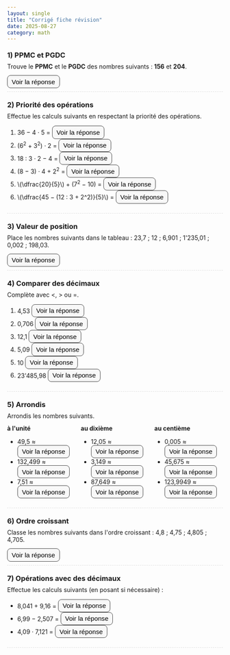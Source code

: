 ```yaml
---
layout: single
title: "Corrigé fiche révision"
date: 2025-08-27
category: math
---
```



<!-- Bloc HTML/Markdown prêt pour Jekyll : exercices + bouton "Voir la réponse" qui affiche la correction en rouge -->

<style>
  .exo { margin: 1.25rem 0; padding-bottom: .5rem; border-bottom: 1px dashed #ddd; }
  .exo h3 { margin: 0 0 .5rem; }
  .prompt { margin: .25rem 0 .75rem; }
  .btn-reponse { cursor: pointer; border: 1px solid #444; background: #f8f8f8; padding: .35rem .6rem; border-radius: .5rem; font-size: .95rem; }
  .btn-reponse[aria-expanded="true"] { background: #eee; }
  .reponse { display: none; margin-top: .65rem; color: #b91c1c; }
  table.placeval { border-collapse: collapse; width: 100%; max-width: 800px; }
  .placeval th, .placeval td { border: 1px solid #999; padding: .35rem; text-align: center; }
  .subtle { color: #666; font-weight: normal; }
</style>

<script src="https://polyfill.io/v3/polyfill.min.js?features=es6"></script>
<script id="MathJax-script" async
 src="https://cdn.jsdelivr.net/npm/mathjax@3/es5/tex-mml-chtml.js">
</script>


<script>
  function toggleReponse(id, btn){
    const el = document.getElementById(id);
    const isOpen = el.style.display === 'block';
    el.style.display = isOpen ? 'none' : 'block';
    if(btn){ btn.setAttribute('aria-expanded', String(!isOpen)); }
  }
</script>

<div class="exo" id="exo1">
  <h3>1) PPMC et PGDC</h3>
  <div class="prompt">Trouve le <strong>PPMC</strong> et le <strong>PGDC</strong> des nombres suivants : <strong>156</strong> et <strong>204</strong>.</div>
  <button class="btn-reponse" onclick="toggleReponse('r1', this)" aria-expanded="false">Voir la réponse</button>
  <div class="reponse" id="r1">
    156 = 2<sup>2</sup> × 3 × 13, &nbsp; 204 = 2<sup>2</sup> × 3 × 17<br>
    <strong>PGDC</strong>(156, 204) = 2<sup>2</sup> × 3 = <strong>12</strong><br>
    <strong>PPMC</strong>(156, 204) = 2<sup>2</sup> × 3 × 13 × 17  = <strong>2'652</strong>
  </div>
</div>

<div class="exo" id="exo2">
  <h3>2) Priorité des opérations</h3>
  <div class="prompt">Effectue les calculs suivants en respectant la priorité des opérations.</div>
  <ol>
    <li>36 − 4 · 5 = <button class="btn-reponse" onclick="toggleReponse('r2a', this)" aria-expanded="false">Voir la réponse</button>
      <div class="reponse" id="r2a">36 − 20 = <strong>16</strong></div>
    </li>
    <li>(6<sup>2</sup> + 3<sup>2</sup>) · 2 = <button class="btn-reponse" onclick="toggleReponse('r2b', this)" aria-expanded="false">Voir la réponse</button>
      <div class="reponse" id="r2b">(36 + 9) · 2 = 45 · 2 = <strong>90</strong></div>
    </li>
    <li>18 : 3 · 2 − 4 = <button class="btn-reponse" onclick="toggleReponse('r2c', this)" aria-expanded="false">Voir la réponse</button>
      <div class="reponse" id="r2c">18 : 3 = 6, puis 6 · 2 = 12, et 12 − 4 = <strong>8</strong></div>
    </li>
    <li>(8 − 3) · 4 + 2<sup>2</sup> = <button class="btn-reponse" onclick="toggleReponse('r2d', this)" aria-expanded="false">Voir la réponse</button>
      <div class="reponse" id="r2d">5 · 4 + 4 = 20 + 4 = <strong>24</strong></div>
    </li>
    <li>\(\dfrac{20}{5}\) + (7<sup>2</sup> − 10) = <button class="btn-reponse" onclick="toggleReponse('r2e', this)" aria-expanded="false">Voir la réponse</button>
      <div class="reponse" id="r2e">4 + (49 − 10) = 4 + 39 = <strong>43</strong></div>
    </li>
    <li>\(\dfrac{45 − (12 : 3 + 2^2)}{5}\) = <button class="btn-reponse" onclick="toggleReponse('r2f', this)" aria-expanded="false">Voir la réponse</button>
      <div class="reponse" id="r2f">12 : 3 = 4, 2<sup>2</sup> = 4 → 45 − (4 + 4) = 45 − 8 = 37, puis 37 : 5 = <strong>7,4</strong></div>
    </li>
  </ol>
</div>

<div class="exo" id="exo3">
  <h3>3) Valeur de position</h3>
  <div class="prompt">Place les nombres suivants dans le tableau : 23,7 ; 12 ; 6,901 ; 1'235,01 ; 0,002 ; 198,03.</div>
  <button class="btn-reponse" onclick="toggleReponse('r3', this)" aria-expanded="false">Voir la réponse</button>
  <div class="reponse" id="r3">
    <table class="placeval">
      <thead>
        <tr>
          <th colspan="6">Partie entière <span class="subtle">(classe milliers | classe unités)</span></th>
          <th></th>
          <th colspan="3">Partie décimale</th>
        </tr>
        <tr>
          <th>C</th><th>D</th><th>U</th><th>C</th><th>D</th><th>U</th>
          <th>,</th>
          <th>Dixièmes</th><th>Centièmes</th><th>Millièmes</th>
        </tr>
      </thead>
      <tbody>
        <tr><td></td><td></td><td></td><td></td><td>2</td><td>3</td><td>,</td><td>7</td><td></td><td></td></tr>
        <tr><td></td><td></td><td></td><td></td><td>1</td><td>2</td><td>,</td><td></td><td></td><td></td></tr>
        <tr><td></td><td></td><td></td><td></td><td></td><td>6</td><td>,</td><td>9</td><td>0</td><td>1</td></tr>
        <tr><td></td><td></td><td>1</td><td>2</td><td>3</td><td>5</td><td>,</td><td>0</td><td>1</td><td></td></tr>
        <tr><td></td><td></td><td></td><td></td><td></td><td>0</td><td>,</td><td>0</td><td>0</td><td>2</td></tr>
        <tr><td></td><td></td><td></td><td>1</td><td>9</td><td>8</td><td>,</td><td>0</td><td>3</td><td></td></tr>
      </tbody>
    </table>
    <div class="subtle" style="margin-top:.35rem">Ordre des lignes (du haut vers le bas) : 23,7 ; 12 ; 6,901 ; 1'235,01 ; 0,002 ; 198,03.</div>
  </div>
</div>

<div class="exo" id="exo4">
  <h3>4) Comparer des décimaux</h3>
  <div class="prompt">Complète avec &lt;, &gt; ou =.</div>
  <ol>
    <li>4,53 <button class="btn-reponse" onclick="toggleReponse('r4a', this)" aria-expanded="false">Voir la réponse</button>
      <div class="reponse" id="r4a"><strong>&gt;</strong> 4,503</div>
    </li>
    <li>0,706 <button class="btn-reponse" onclick="toggleReponse('r4b', this)" aria-expanded="false">Voir la réponse</button>
      <div class="reponse" id="r4b"><strong>&gt;</strong> 0,67</div>
    </li>
    <li>12,1 <button class="btn-reponse" onclick="toggleReponse('r4c', this)" aria-expanded="false">Voir la réponse</button>
      <div class="reponse" id="r4c"><strong>=</strong> 12,100</div>
    </li>
    <li>5,09 <button class="btn-reponse" onclick="toggleReponse('r4d', this)" aria-expanded="false">Voir la réponse</button>
      <div class="reponse" id="r4d"><strong>&lt;</strong> 5,9</div>
    </li>
    <li>10 <button class="btn-reponse" onclick="toggleReponse('r4e', this)" aria-expanded="false">Voir la réponse</button>
      <div class="reponse" id="r4e"><strong>=</strong> 10,0</div>
    </li>
    <li>23'485,98 <button class="btn-reponse" onclick="toggleReponse('r4f', this)" aria-expanded="false">Voir la réponse</button>
      <div class="reponse" id="r4f"><strong>&lt;</strong> 23'485,981</div>
    </li>
  </ol>
</div>

<div class="exo" id="exo5">
  <h3>5) Arrondis</h3>
  <div class="prompt">Arrondis les nombres suivants.</div>
  <div style="display:grid; grid-template-columns: repeat(3, 1fr); gap: .75rem;">
    <div>
      <strong>à l'unité</strong>
      <ul>
        <li>49,5 ≈ <button class="btn-reponse" onclick="toggleReponse('r5a', this)" aria-expanded="false">Voir la réponse</button>
          <div class="reponse" id="r5a"><strong>50</strong></div>
        </li>
        <li>132,499 ≈ <button class="btn-reponse" onclick="toggleReponse('r5b', this)" aria-expanded="false">Voir la réponse</button>
          <div class="reponse" id="r5b"><strong>132</strong></div>
        </li>
        <li>7,51 ≈ <button class="btn-reponse" onclick="toggleReponse('r5c', this)" aria-expanded="false">Voir la réponse</button>
          <div class="reponse" id="r5c"><strong>8</strong></div>
        </li>
      </ul>
    </div>
    <div>
      <strong>au dixième</strong>
      <ul>
        <li>12,05 ≈ <button class="btn-reponse" onclick="toggleReponse('r5d', this)" aria-expanded="false">Voir la réponse</button>
          <div class="reponse" id="r5d"><strong>12,1</strong></div>
        </li>
        <li>3,149 ≈ <button class="btn-reponse" onclick="toggleReponse('r5e', this)" aria-expanded="false">Voir la réponse</button>
          <div class="reponse" id="r5e"><strong>3,1</strong></div>
        </li>
        <li>87,649 ≈ <button class="btn-reponse" onclick="toggleReponse('r5f', this)" aria-expanded="false">Voir la réponse</button>
          <div class="reponse" id="r5f"><strong>87,6</strong></div>
        </li>
      </ul>
    </div>
    <div>
      <strong>au centième</strong>
      <ul>
        <li>0,005 ≈ <button class="btn-reponse" onclick="toggleReponse('r5g', this)" aria-expanded="false">Voir la réponse</button>
          <div class="reponse" id="r5g"><strong>0,01</strong></div>
        </li>
        <li>45,675 ≈ <button class="btn-reponse" onclick="toggleReponse('r5h', this)" aria-expanded="false">Voir la réponse</button>
          <div class="reponse" id="r5h"><strong>45,68</strong></div>
        </li>
        <li>123,9949 ≈ <button class="btn-reponse" onclick="toggleReponse('r5i', this)" aria-expanded="false">Voir la réponse</button>
          <div class="reponse" id="r5i"><strong>123,99</strong></div>
        </li>
      </ul>
    </div>
  </div>
</div>

<div class="exo" id="exo6">
  <h3>6) Ordre croissant</h3>
  <div class="prompt">Classe les nombres suivants dans l'ordre croissant : 4,8 ; 4,75 ; 4,805 ; 4,705.</div>
  <button class="btn-reponse" onclick="toggleReponse('r6', this)" aria-expanded="false">Voir la réponse</button>
  <div class="reponse" id="r6">4,705 &lt; 4,75 &lt; 4,8 &lt; <strong>4,805</strong> (donc l'ordre croissant est 4,705 ; 4,75 ; 4,8 ; 4,805).</div>
</div>

<div class="exo" id="exo7">
  <h3>7) Opérations avec des décimaux</h3>
  <div class="prompt">Effectue les calculs suivants (en posant si nécessaire) :</div>
  <ul>
    <li>8,041 + 9,16 = <button class="btn-reponse" onclick="toggleReponse('r7a', this)" aria-expanded="false">Voir la réponse</button>
      <div class="reponse" id="r7a"><strong>17,201</strong></div>
    </li>
    <li>6,99 − 2,507 = <button class="btn-reponse" onclick="toggleReponse('r7b', this)" aria-expanded="false">Voir la réponse</button>
      <div class="reponse" id="r7b"><strong>4,483</strong></div>
    </li>
    <li>4,09 · 7,121 = <button class="btn-reponse" onclick="toggleReponse('r7c', this)" aria-expanded="false">Voir la réponse</button>
      <div class="reponse" id="r7c"><strong>29,12489</strong></div>
    </li>
  </ul>
</div>
